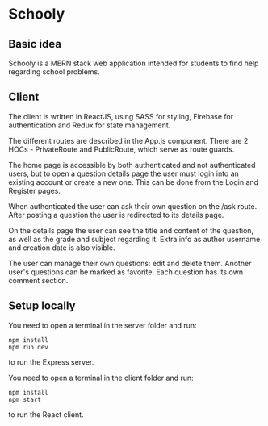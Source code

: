 # Schooly

## Basic idea
Schooly is a MERN stack web application intended for students to find help regarding school problems.

## Client
The client is written in ReactJS, using SASS for styling, Firebase for authentication and Redux for state management.

The different routes are described in the App.js component.
There are 2 HOCs - PrivateRoute and PublicRoute, which serve as route guards.

The home page is accessible by both authenticated and not authenticated users, but to open a question details page the user must login into an existing account or create a new one. This can be done from the Login and Register pages.

When authenticated the user can ask their own question on the /ask route. After posting a question the user is redirected to its details page.

On the details page the user can see the title and content of the question, as well as the grade and subject regarding it. Extra info as author username and creation date is also visible.

The user can manage their own questions: edit and delete them. Another user's questions can be marked as favorite. Each question has its own comment section.

## Setup locally
You need to open a terminal in the server folder and run:
```
npm install
npm run dev
```
to run the Express server.

You need to open a terminal in the client folder and run:
```
npm install
npm start
```
to run the React client.

